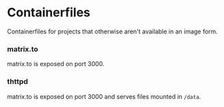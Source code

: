 # Containerfiles

Containerfiles for projects that otherwise aren't available in an image form.

### matrix.to
matrix.to is exposed on port 3000.

### thttpd
matrix.to is exposed on port 3000 and serves files mounted in `/data`.
